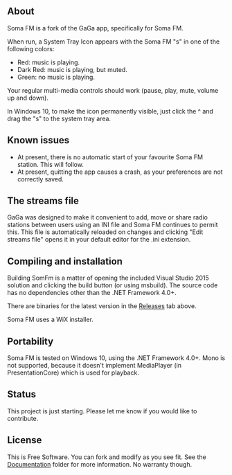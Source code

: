 
## About

Soma FM is a fork of the GaGa app, specifically for Soma FM.

When run, a System Tray Icon appears with the Soma FM "s" in one of the following colors:
- Red: music is playing.
- Dark Red: music is playing, but muted.
- Green: no music is playing.

Your regular multi-media controls should work (pause, play, mute, volume up and down). 

In Windows 10, to make the icon permanently visible, just click the ^ and drag the "s" to the system tray area.

## Known issues

- At present, there is no automatic start of your favourite Soma FM station.  This will follow.
- At present, quitting the app causes a crash, as your preferences are not correctly saved.

## The streams file

GaGa was designed to make it convenient to add, move or share radio stations
between users using an INI file and Soma FM continues to permit this.  This file is automatically
reloaded on changes and clicking "Edit streams file" opens it in your
default editor for the .ini extension.

## Compiling and installation

Building SomFm is a matter of opening the included Visual Studio 2015
solution and clicking the build button (or using msbuild). The source code
has no dependencies other than the .NET Framework 4.0+.

There are binaries for the latest version in the [Releases][] tab above.

Soma FM uses a WiX installer.

## Portability

Soma FM is tested on Windows 10, using the .NET Framework 4.0+.
Mono is not supported, because it doesn't implement MediaPlayer (in PresentationCore) which is used for playback.

## Status

This project is just starting.  Please let me know if you would like to contribute.

## License

This is Free Software.   You can fork and modify as you see fit. See the [Documentation][] folder for more information. No warranty though.

[Documentation]: Documentation
[Releases]: https://github.com/davidnmbond/SomaFm/releases
